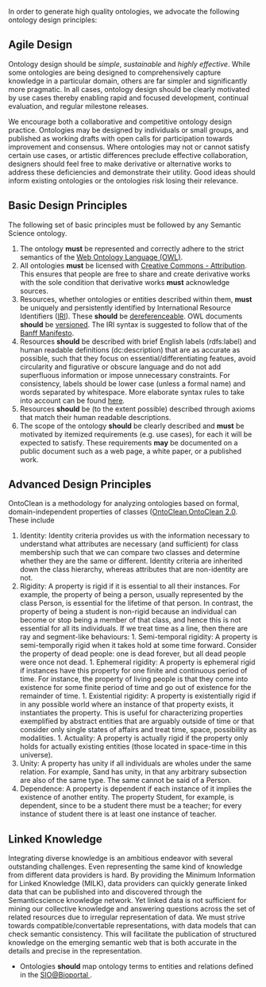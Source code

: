 In order to generate high quality ontologies, we advocate the following ontology design principles:

## Agile Design ##
Ontology design should be _simple_, _sustainable_ and _highly effective_.  While some ontologies are being designed to comprehensively capture knowledge in a particular domain, others are far simpler and significantly more pragmatic. In all cases, ontology design should be clearly motivated by use cases thereby enabling rapid and focused development, continual evaluation, and regular milestone releases.

We encourage both a collaborative and competitive ontology design practice. Ontologies may be designed by individuals or small groups, and published as working drafts with open calls for participation towards improvement and consensus. Where ontologies may not or cannot satisfy certain use cases, or artistic differences preclude effective collaboration, designers should feel free to make derivative or alternative works to address these deficiencies and demonstrate their utility. Good ideas should inform existing ontologies or the ontologies risk losing their relevance.


## Basic Design Principles ##
The following set of basic principles must be followed by any Semantic Science ontology.
  1. The ontology **must** be represented and correctly adhere to the strict semantics of the [Web Ontology Language (OWL)](http://www.w3.org/2007/OWL/wiki/OWL_Working_Group).
  1. All ontologies **must** be licensed with [Creative Commons - Attribution](http://creativecommons.org/licenses/by/3.0/). This ensures that people are free to share and create derivative works with the sole condition that derivative works **must** acknowledge sources.
  1. Resources, whether ontologies or entities described within them, **must** be uniquely and persistently identified by International Resource Identifiers ([IRI](http://www.ietf.org/rfc/rfc3987.txt)). These **should** be [dereferenceable](http://www.w3.org/TR/cooluris/).  OWL documents **should** be [versioned](http://www.w3.org/TR/2009/WD-owl2-syntax-20090421/#Ontology_Documents). The IRI syntax is suggested to follow that of the [Banff Manifesto](http://bio2rdf.wiki.sourceforge.net/Banff+Manifesto).
  1. Resources **should** be described with brief English labels (rdfs:label) and human readable definitions (dc:description) that are as accurate as possible, such that they focus on essential/differentiating featues, avoid circularity and figurative or obscure language and do not add superfluous information or impose unnecessary constraints. For consistency, labels should be lower case (unless a formal name) and words separated by whitespace. More elaborate syntax rules to take into account can be found [here](http://www.obofoundry.org/wiki/index.php/Naming).
  1. Resources **should** be (to the extent possible) described through axioms that match their human readable descriptions.
  1. The scope of the ontology **should** be clearly described and **must** be motivated by itemized requirements (e.g. use cases), for each it will be expected to satisfy. These requirements **may** be documented on a public document such as a web page, a white paper, or a published work.

## Advanced Design Principles ##
OntoClean is a methodology for analyzing ontologies based on formal, domain-independent properties of classes ([OntoClean](OntoClean.md),[OntoClean 2.0](http://domino.research.ibm.com/library/cyberdig.nsf/papers/0511B80E70CADF09852570A4004FBDA5/$File/rc23754.pdf). These include
  1. Identity: Identity criteria provides us with the information necessary to understand what attributes are necessary (and sufficient) for class membership such that we can compare two classes and determine whether they are the same or different. Identity criteria are inherited down the class hierarchy, whereas attributes that are non-identity are not.
  1. Rigidity: A property is rigid if it is essential to all their instances. For example, the property of being a person, usually represented by the class Person, is essential for the lifetime of that person. In contrast, the property of being a student is non-rigid because an individual can become or stop being a member of that class, and hence this is not essential for all its individuals. If we treat time as a line, then there are ray and segment-like behaviours:
    1. Semi-temporal rigidity: A property is semi-temporally rigid when it takes hold at some time forward. Consider the property of dead people: one is dead forever, but all dead people were once not dead.
    1. Ephemeral rigidity: A property is ephemeral rigid if instances have this property for one finite and continuous period of time.  For instance, the property of living people is that they come into existence for some finite period of time and go out of existence for the remainder of time.
    1. Existential rigidity: A property is existentially rigid if in any possible world where an instance of that property exists, it instantiates the property. This is useful for characterizing properties exemplified by abstract entities that are arguably outside of time or that consider only single states of affairs and treat time, space, possibility as modalities.
    1. Actuality: A property is actually rigid if the property only holds for actually existing entities (those located in space-time in this universe).
  1. Unity: A property has unity if all individuals are wholes under the same relation. For example, Sand has unity, in that any arbitrary subsection are also of the same type. The same cannot be said of a Person.
  1. Dependence: A property is dependent if each instance of it implies the existence of another entity. The property Student, for example, is dependent, since to be a student there must be a teacher; for every instance of student there is at least one instance of teacher.


## Linked Knowledge ##
Integrating diverse knowledge is an ambitious endeavor with several outstanding challenges. Even  representing the same kind of knowledge from different data providers is hard. By providing the Minimum Information for Linked Knowledge (MILK), data providers can quickly generate linked data that can be published into and discovered through the Semanticscience knowledge network. Yet linked data is not sufficient for mining our collective knowledge and answering questions across the set of related resources due to irregular representation of data. We must strive towards compatible/convertable representations, with data models that can check semantic consistency. This will facilitate the publication of structured knowledge on the emerging semantic web that is both accurate in the details and precise in the representation.

  * Ontologies **should** map ontology terms to entities and relations defined in the [SIO@Bioportal ](http://bioportal.bioontology.org/ontologies/1532).